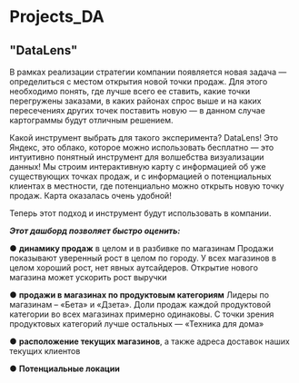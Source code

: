 # Projects_DA


##  "DataLens"
  В рамках реализации стратегии компании появляется новая задача — определиться
с местом открытия новой точки продаж. Для этого необходимо понять, где лучше всего
ее ставить, какие точки перегружены заказами, в каких районах спрос выше и на каких
пересечениях других точек поставить новую — в данном случае картограммы будут
отличным решением.

  Какой инструмент выбрать для такого эксперимента? DataLens!
Это Яндекс, это облако, которое можно использовать бесплатно — это интуитивно
понятный инструмент для волшебства визуализации данных! Мы строим интерактивную
карту с информацией об уже существующих точках продаж, и с информацией о
потенциальных клиентах в местности, где потенциально можно открыть новую точку
продаж. Карта оказалась очень удобной!

Теперь этот подход и инструмент будут использовать в компании.

***Этот дашборд позволяет быстро оценить:***

● **динамику продаж** в целом и в разбивке по магазинам
Продажи показывают уверенный рост в целом по городу.
У всех магазинов в целом хороший рост, нет явных
аутсайдеров. Открытие нового магазина может ускорить
рост выручки

● **продажи в магазинах по продуктовым категориям**
Лидеры по магазинам – «Бета» и «Дзета». Доли продаж
каждой продуктовой категории во всех магазинах примерно
одинаковы. С точки зрения продуктовых категорий лучше
остальных — «Техника для дома»

● **расположение текущих магазинов**, а также адреса
доставок наших текущих клиентов

● **Потенциальные локации**
 
